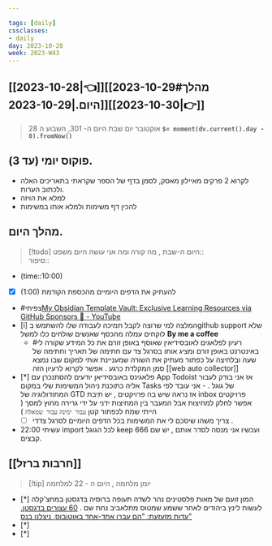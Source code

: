 ```yaml
---

tags: [daily]
cssclasses: 
- daily
day: 2023-10-28
week: 2023-W43
---
```


## [[2023-10-28|👈]][[2023-10-29#מהלך היום.|2023-10-29]][[2023-10-30|👉]]

>  28 אוקטובר יום שבת היום ה- 301, השבוע ה **`$= moment(dv.current().day - 0).fromNow()`**

## פוקוס יומי (עד 3). 
- לקרוא 2 פרקים מאיילון מאסק, לסמן בדף של הספר שקראתי בתאריכים האלה ולכתוב הערות. 
- למלא את הויזה
- להכין דף משימות ולמלא אותו במשימות 

## מהלך היום.
> [!todo] היום ה-שבת , מה קורה ומה אני עושה היום
משפט::  
סיפור::
- (time::10:00)
- [x] (1:00) להעתיק את הדפים היומיים מהכספת הקודמת
- #צפיתי[My Obsidian Template Vault: Exclusive Learning Resources via GitHub Sponsors 💖️ - YouTube](https://youtu.be/O05MA6XfjAA?si=EAahivCnBLl6M6p5)
-  [i] המלצה למי שרוצה לקבל תמיכה לעבודה שלו להשתמש בgithub support שלא לוקחים עמלה מהכסף שאנשים שולחים כלו למשל **By me a coffee** 
	- #רעיון לפלאגים לאובסידיאין שאוסף באופן זורם את כל המידע שקורה לי באינטרנט באופן זורם ומציג אותו בסרגל צד עם חתימה של תאריך וחתימה של שעה ובלחיצה על כפתור מעתיק את השורה שמעניינת אותי למקום שבו נמצא סמן המקלדת כרגע . אפשר לקרוא לרעיון הזה [[web auto collector]]
- [*] פלאגינס באובסידיאן יודעים להסתנכרן עם App Todoist אז אני בודק לעבור אליה כתוכנת ניהול המשימות שלי במקום Tasks של גוגל . 
		- אני עובד לפי המתודולוגיה של GTD אז נראה שיש בה פרויקטים , יש תיבת inbox פרויקטים אפשר לחלק למחיצות אבל המעבר בין המחיצות ידני על ידי גרירה מחוץ למסך ( הייתי שמח לכפתור קטן `עבור ימינה` `עבור שמאלה` )
	- [ ] צריך משהו שיסכם לי את המשימות בכל הדפים היומיים לסרגל צדדי . 
- 22:00 עשיתי import לכל הגוגל keep ועכשיו אני מנסה לסדר אותם , יש שם 666 קבצים. 

 ##  [[חרבות ברזל]]
> [!tip]  יומן מלחמה , היום ה - 22 למלחמה

- [*]  המון זועם של מאות פלסטינים נהר לשדה תעופה ברוסיה בדגסטן במחצ'קלה לעשות לינץ ביהודים לאחר ששמע שמטוס מתלאביב נחת שם . [60 עצורים בדגסטן, עדות מזעזעת: "הם עברו אחד-אחד באוטובוס, ניצלנו בנס"](https://www.ynet.co.il/news/article/b1jl1ahzt#autoplay)
- [*] 
- [*] 